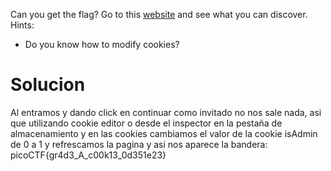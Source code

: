 Can you get the flag? Go to this [website](http://saturn.picoctf.net:64238/) and see what you can discover.
Hints:
- Do you know how to modify cookies?
# Solucion
Al entramos y dando click en continuar como invitado no nos sale nada, asi que utilizando cookie editor o desde el inspector en la pestaña de almacenamiento y en las cookies cambiamos el valor de la cookie isAdmin de 0 a 1 y refrescamos la pagina y asi nos aparece la bandera:
picoCTF{gr4d3_A_c00k13_0d351e23}